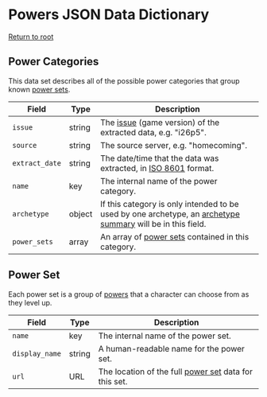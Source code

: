 # Powers JSON Data Dictionary

[Return to root](index.md)

## Power Categories

This data set describes all of the possible power categories that group known [power sets](https://paragonwiki.com/wiki/Power_Set).

| Field | Type | Description |
| --- | --- | --- |
| `issue` | string | The [issue](https://paragonwiki.com/wiki/Issues) (game version) of the extracted data, e.g. "i26p5". |
| `source` | string | The source server, e.g. "homecoming". |
| `extract_date` | string | The date/time that the data was extracted, in [ISO 8601](https://en.wikipedia.org/wiki/ISO_8601) format. |
| `name` | key | The internal name of the power category. |
| `archetype` | object | If this category is only intended to be used by one archetype, an [archetype summary](index.md#archetype-summary) will be in this field. |
| `power_sets` | array | An array of [power sets](#power-set) contained in this category. |

## Power Set

Each power set is a group of [powers](https://paragonwiki.com/wiki/Power) that a character can choose from as they level up.

| Field | Type | Description |
| --- | --- | --- |
| `name` | key | The internal name of the power set. |
| `display_name` | string | A human-readable name for the power set. |
| `url` | URL | The location of the full [power set](powersets.md) data for this set. |